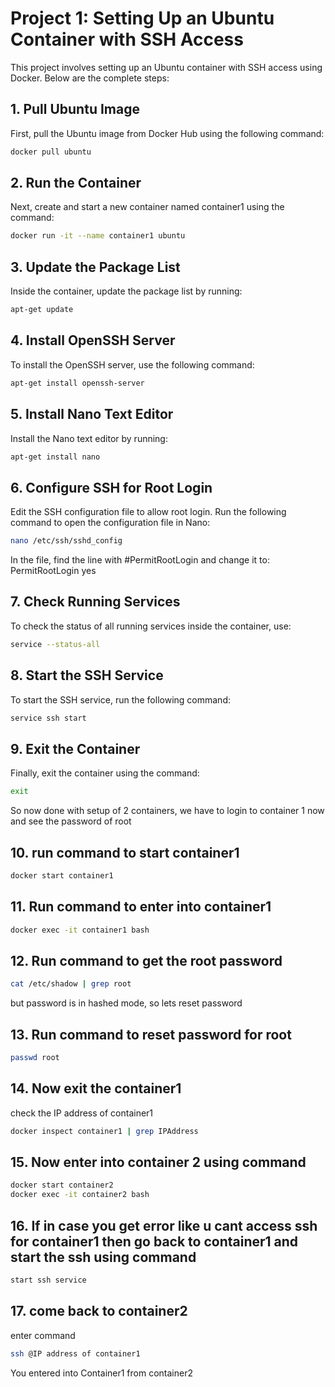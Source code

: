 # Project 1: Setting Up an Ubuntu Container with SSH Access

This project involves setting up an Ubuntu container with SSH access using Docker. Below are the complete steps:

## 1. Pull Ubuntu Image

First, pull the Ubuntu image from Docker Hub using the following command:

```bash
docker pull ubuntu
```

## 2. Run the Container

Next, create and start a new container named container1 using the command:

```bash
docker run -it --name container1 ubuntu
```

## 3. Update the Package List

Inside the container, update the package list by running:

```bash
apt-get update
```

## 4. Install OpenSSH Server

To install the OpenSSH server, use the following command:

```bash
apt-get install openssh-server
```

## 5. Install Nano Text Editor

Install the Nano text editor by running:

```bash
apt-get install nano
```

## 6. Configure SSH for Root Login

Edit the SSH configuration file to allow root login. Run the following command to open the configuration file in Nano:

```bash
nano /etc/ssh/sshd_config
```

In the file, find the line with #PermitRootLogin and change it to:
PermitRootLogin yes

## 7. Check Running Services

To check the status of all running services inside the container, use:

```bash
service --status-all
```

## 8. Start the SSH Service

To start the SSH service, run the following command:

```bash
service ssh start
```

## 9. Exit the Container

Finally, exit the container using the command:

```bash
exit
```

So now done with setup of 2 containers, we have to login to container 1 now and see the password of root

## 10. run command to start container1

```bash
docker start container1
```

## 11. Run command to enter into container1

```bash
docker exec -it container1 bash
```

## 12. Run command to get the root password

```bash
cat /etc/shadow | grep root
```

but password is in hashed mode, so lets reset password

## 13. Run command to reset password for root
```bash
passwd root
```

## 14. Now exit the container1

check the IP address of container1
```bash
docker inspect container1 | grep IPAddress
```

## 15. Now enter into container 2 using command

```bash
docker start container2
docker exec -it container2 bash
```

## 16. If in case you get error like u cant access ssh for container1 then go back to container1 and start the ssh using command
```bash
start ssh service
```

## 17. come back to container2
enter command
```bash
ssh @IP address of container1
```
You entered into Container1 from container2